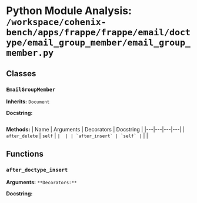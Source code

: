 # Python Module Analysis: `/workspace/cohenix-bench/apps/frappe/frappe/email/doctype/email_group_member/email_group_member.py`

## Classes

### `EmailGroupMember`
**Inherits:** `Document`


**Docstring:**
```

```

**Methods:**
| Name | Arguments | Decorators | Docstring |
|---|---|---|---|
| `after_delete` | `self` | `` |  |
| `after_insert` | `self` | `` |  |





## Functions

### `after_doctype_insert`
**Arguments:** ``
**Decorators:** ``

**Docstring:**
```

```

